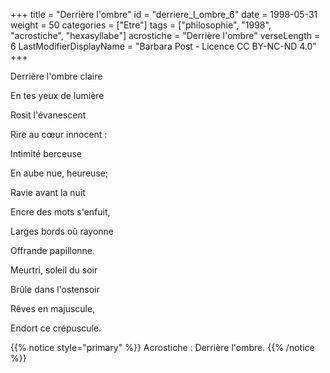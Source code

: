 +++
title = "Derrière l'ombre"
id = "derriere_l_ombre_6"
date = 1998-05-31
weight = 50
categories = ["Etre"]
tags = ["philosophie", "1998", "acrostiche", "hexasyllabe"]
acrostiche = "Derrière l'ombre"
verseLength = 6
LastModifierDisplayName = "Barbara Post - Licence CC BY-NC-ND 4.0"
+++

Derrière l'ombre claire

En tes yeux de lumière

Rosit l'évanescent

Rire au cœur innocent :

Intimité berceuse

En aube nue, heureuse;

Ravie avant la nuit

Encre des mots s'enfuit,

Larges bords où rayonne

Offrande papillonne.

Meurtri, soleil du soir

Brûle dans l'ostensoir

Rêves en majuscule,

Endort ce crépuscule.

{{% notice style="primary" %}}
Acrostiche : Derrière l'ombre.
{{% /notice %}}
